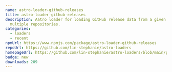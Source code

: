 ```yaml
---
name: astro-loader-github-releases
title: astro-loader-github-releases
description: Aatro loader for loading GitHub release data from a given user or
  multiple repositories.
categories:
  - loaders
  - recent
npmUrl: https://www.npmjs.com/package/astro-loader-github-releases
repoUrl: https://github.com/lin-stephanie/astro-loaders
homepageUrl: https://github.com/lin-stephanie/astro-loaders/blob/main/packages/astro-loader-github-releases/README.md
badge: new
downloads: 209
---
```


